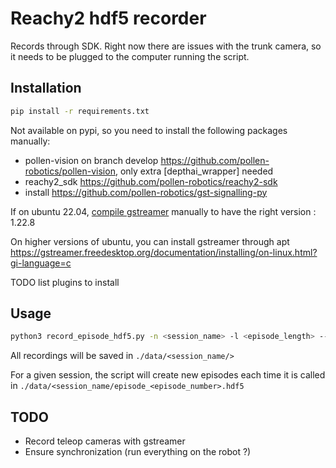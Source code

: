 # Reachy2 hdf5 recorder

Records through SDK. 
Right now there are issues with the trunk camera, so it needs to be plugged to the computer running the script.

## Installation

```bash
pip install -r requirements.txt
```

Not available on pypi, so you need to install the following packages manually:
- pollen-vision on branch develop https://github.com/pollen-robotics/pollen-vision, only extra [depthai_wrapper] needed
- reachy2_sdk https://github.com/pollen-robotics/reachy2-sdk
- install https://github.com/pollen-robotics/gst-signalling-py

If on ubuntu 22.04, [compile gstreamer](compile_gstreamer.md) manually to have the right version : 1.22.8

On higher versions of ubuntu, you can install gstreamer through apt https://gstreamer.freedesktop.org/documentation/installing/on-linux.html?gi-language=c

TODO list plugins to install


## Usage
    
```bash
python3 record_episode_hdf5.py -n <session_name> -l <episode_length> --robot_ip <robot_ip>
```

All recordings will be saved in `./data/<session_name/>`

For a given session, the script will create new episodes each time it is called in `./data/<session_name/episode_<episode_number>.hdf5`



## TODO
- Record teleop cameras with gstreamer
- Ensure synchronization (run everything on the robot ?)